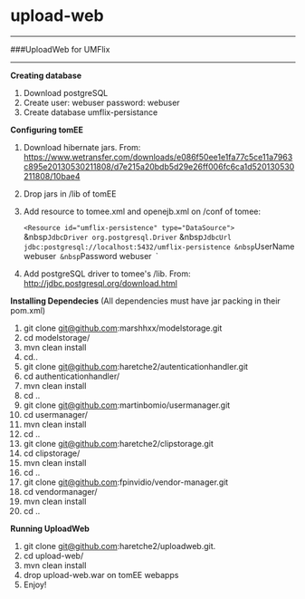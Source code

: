 upload-web
=============

---
###UploadWeb for UMFlix

---
**Creating database**

1. Download postgreSQL
2. Create user: webuser password: webuser
3. Create database umflix-persistance

**Configuring tomEE**

1. Download hibernate jars.
From:  https://www.wetransfer.com/downloads/e086f50ee1e1fa77c5ce11a7963c895e20130530211808/d7e215a20bdb5d29e26ff006fc6ca1d520130530211808/10bae4
2. Drop jars in /lib of tomEE 
3. Add resource to tomee.xml and openejb.xml on /conf of tomee:

	`<Resource id="umflix-persistence" type="DataSource">`<br />
		&nbsp`JdbcDriver org.postgresql.Driver`
		&nbsp`JdbcUrl jdbc:postgresql://localhost:5432/umflix-persistence
		&nbsp`UserName webuser`
		&nbsp`Password webuser`
	`</Resource>`
	
4. Add postgreSQL driver to tomee's /lib. 
 From: http://jdbc.postgresql.org/download.html
 
**Installing Dependecies** 
(All dependencies must have jar packing in their pom.xml)

1. git clone git@github.com:marshhxx/modelstorage.git
2. cd modelstorage/
3. mvn clean install
4. cd..
5. git clone git@github.com:haretche2/autenticationhandler.git
6. cd authenticationhandler/
7. mvn clean install
8. cd .. 
9. git clone git@github.com:martinbomio/usermanager.git
10. cd usermanager/
11. mvn clean install
12. cd ..
13. git clone git@github.com:haretche2/clipstorage.git
14. cd clipstorage/
15. mvn clean install
16. cd ..
17. git clone git@github.com:fpinvidio/vendor-manager.git
18. cd vendormanager/
19. mvn clean install
20. cd ..

**Running UploadWeb** 

1. git clone git@github.com:haretche2/uploadweb.git.
2. cd upload-web/
3. mvn clean install
4. drop upload-web.war on tomEE webapps
5. Enjoy!
